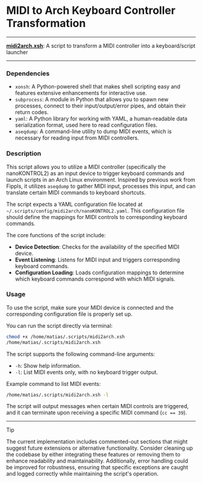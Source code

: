 # MIDI to Arch Keyboard Controller Transformation

---

**[midi2arch.xsh](/midi2arch.xsh)**: A script to transform a MIDI controller into a keyboard/script launcher 

---

### Dependencies

- `xonsh`: A Python-powered shell that makes shell scripting easy and features extensive enhancements for interactive use.
- `subprocess`: A module in Python that allows you to spawn new processes, connect to their input/output/error pipes, and obtain their return codes.
- `yaml`: A Python library for working with YAML, a human-readable data serialization format, used here to read configuration files.
- `aseqdump`: A command-line utility to dump MIDI events, which is necessary for reading input from MIDI controllers.
  
### Description

This script allows you to utilize a MIDI controller (specifically the nanoKONTROL2) as an input device to trigger keyboard commands and launch scripts in an Arch Linux environment. Inspired by previous work from Fippls, it utilizes `aseqdump` to gather MIDI input, processes this input, and can translate certain MIDI commands to keyboard shortcuts.

The script expects a YAML configuration file located at `~/.scripts/config/midi2arch/nanoKONTROL2.yaml`. This configuration file should define the mappings for MIDI controls to corresponding keyboard commands.

The core functions of the script include:

- **Device Detection**: Checks for the availability of the specified MIDI device.
- **Event Listening**: Listens for MIDI input and triggers corresponding keyboard commands.
- **Configuration Loading**: Loads configuration mappings to determine which keyboard commands correspond with which MIDI signals.

### Usage

To use the script, make sure your MIDI device is connected and the corresponding configuration file is properly set up.

You can run the script directly via terminal:

```bash
chmod +x /home/matias/.scripts/midi2arch.xsh
/home/matias/.scripts/midi2arch.xsh
```

The script supports the following command-line arguments:

- `-h`: Show help information.
- `-l`: List MIDI events only, with no keyboard trigger output.

Example command to list MIDI events:

```bash
/home/matias/.scripts/midi2arch.xsh -l
```

The script will output messages when certain MIDI controls are triggered, and it can terminate upon receiving a specific MIDI command (`cc == 39`).

---

> [!TIP]  
The current implementation includes commented-out sections that might suggest future extensions or alternative functionality. Consider cleaning up the codebase by either integrating these features or removing them to enhance readability and maintainability. Additionally, error handling could be improved for robustness, ensuring that specific exceptions are caught and logged correctly while maintaining the script's operation.
